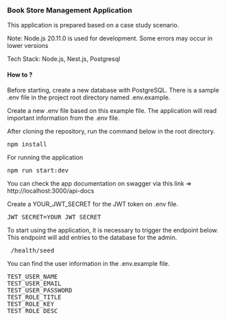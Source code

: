 <h3>Book Store Management Application</h3>

This application is prepared based on a case study scenario.

Note: Node.js 20.11.0 is used for development. Some errors may occur in lower versions

Tech Stack: Node.js, Nest.js, Postgresql

<h4> How to ? </h4>
Before starting, create a new database with PostgreSQL.
There is a sample .env file in the project root directory named .env.example. 

Create a new .env file based on this example file. The application will read important information from the .env file.

After cloning the repository, run the command below in the root directory.
<pre>npm install</pre>

For running the application

<pre>npm run start:dev</pre>

You can check the app documentation on swagger via this link => http://localhost:3000/api-docs

Create a YOUR_JWT_SECRET for the JWT token on .env file.
<pre>JWT_SECRET=YOUR_JWT_SECRET</pre>

To start using the application, it is necessary to trigger the endpoint below. This endpoint will add entries to the database for the admin.

<pre> /health/seed </pre>

You can find the user information in the .env.example file.

<pre>
TEST_USER_NAME
TEST_USER_EMAIL
TEST_USER_PASSWORD
TEST_ROLE_TITLE
TEST_ROLE_KEY
TEST_ROLE_DESC
</pre>


